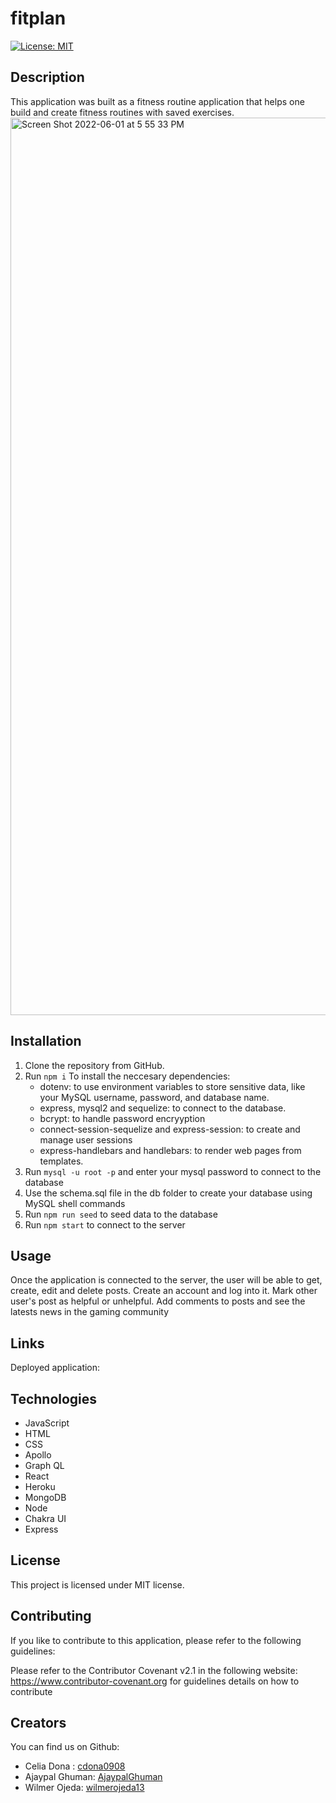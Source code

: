 # fitplan

[![License: MIT](https://img.shields.io/badge/License-MIT-yellow.svg)](https://opensource.org/licenses/MIT)

## Description

This application was built as a fitness routine application that helps one build and create fitness routines with saved exercises.
<img width="1436" alt="Screen Shot 2022-06-01 at 5 55 33 PM" src="https://user-images.githubusercontent.com/95589049/171508555-896e3631-d05d-4941-b695-d135fcaa8983.png">

## Installation

1. Clone the repository from GitHub.
2. Run `npm i` To install the neccesary dependencies:
   - dotenv: to use environment variables to store sensitive data, like your MySQL username, password, and database name.
   - express, mysql2 and sequelize: to connect to the database.
   - bcrypt: to handle password encryyption
   - connect-session-sequelize and express-session: to create and manage user sessions
   - express-handlebars and handlebars: to render web pages from templates.
3. Run `mysql -u root -p` and enter your mysql password to connect to the database
4. Use the schema.sql file in the db folder to create your database using MySQL shell commands
5. Run `npm run seed` to seed data to the database
6. Run `npm start` to connect to the server

## Usage

Once the application is connected to the server, the user will be able to get, create, edit and delete posts. Create an account and log into it. Mark other user's post as helpful or unhelpful. Add comments to posts and see the latests news in the gaming community

## Links

Deployed application:

## Technologies

- JavaScript
- HTML
- CSS
- Apollo
- Graph QL
- React
- Heroku
- MongoDB
- Node
- Chakra UI
- Express

## License

This project is licensed under MIT license.

## Contributing

If you like to contribute to this application, please refer to the following guidelines:

Please refer to the Contributor Covenant v2.1 in the following website: https://www.contributor-covenant.org for guidelines details on how to contribute

## Creators

You can find us on Github:

- Celia Dona : [cdona0908](https://github.com/cdona0908) <br>
- Ajaypal Ghuman: [AjaypalGhuman](https://github.com/AjaypalGhuman) <br>
- Wilmer Ojeda: [wilmerojeda13](https://github.com/wilmerojeda13) <br>
